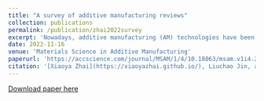 ```yaml
---
title: "A survey of additive manufacturing reviews"
collection: publications
permalink: /publication/zhai2022survey
excerpt: 'Nowadays, additive manufacturing (AM) technologies have been widely used in construction, medical, military, aerospace, fashion, etc. The advantages of AM (eg, more design freedom, no restriction on the complexity of parts, and rapid prototyping) have attracted a growing number of researchers. Increasing number of papers are published each year. Until now, thousands of review papers have already been published in the field of AM. It is, therefore, perhaps timely to perform a survey on AM review papers so as to provide an overview and guidance for readers to choose their interested reviews on some specific topics. This survey gives detailed analysis on these reviews, divides these reviews into different groups based on the AM techniques and materials used, highlights some important reviews in this area, and provides some discussions and insights.'
date: 2022-11-16
venue: 'Materials Science in Additive Manufacturing'
paperurl: 'https://accscience.com/journal/MSAM/1/4/10.18063/msam.v1i4.21'
citation: '[Xiaoya Zhai](https://xiaoyazhai.github.io/), Liuchao Jin, and Jingchao Jiang. (2022). &quot;A survey of additive manufacturing reviews.&quot; <i>Materials Science in Additive Manufacturing</i>. 1(4), 21. '
---
```

[Download paper here](http://Liuchao-JIN.github.io/files/zhai2022survey.pdf)
